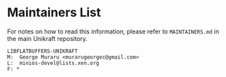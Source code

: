 Maintainers List
================

For notes on how to read this information, please refer to `MAINTAINERS.md` in
the main Unikraft repository.

	LIBFLATBUFFERS-UNIKRAFT
	M:	George Muraru <murarugeorgec@gmail.com>
	L:	minios-devel@lists.xen.org
	F: *
